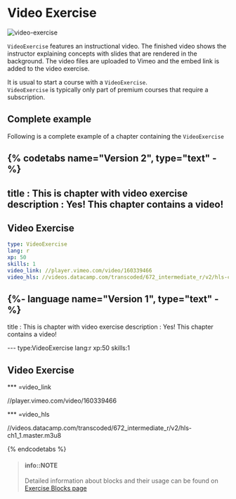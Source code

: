 # Video Exercise

![video-exercise](/images/VideoExercise.png)

`VideoExercise` features an instructional video. The finished video shows the instructor explaining concepts with slides that are rendered in the background. The video files are uploaded to Vimeo and the embed link is added to the video exercise.

It is usual to start a course with a `VideoExercise`.  
`VideoExercise` is typically only part of premium courses that require a subscription.

## Complete example

Following is a complete example of a chapter containing the `VideoExercise`

{% codetabs name="Version 2", type="text" -%}
---
title       : This is chapter with video exercise
description : Yes! This chapter contains a video!
---

## Video Exercise

```yaml
type: VideoExercise 
lang: r
xp: 50 
skills: 1 
video_link: //player.vimeo.com/video/160339466
video_hls: //videos.datacamp.com/transcoded/672_intermediate_r/v2/hls-ch1_1.master.m3u8
```

{%- language name="Version 1", type="text" -%}
---
title       : This is chapter with video exercise
description : Yes! This chapter contains a video!

--- type:VideoExercise lang:r xp:50 skills:1

## Video Exercise

*** =video_link

//player.vimeo.com/video/160339466

*** =video_hls

//videos.datacamp.com/transcoded/672_intermediate_r/v2/hls-ch1_1.master.m3u8

{% endcodetabs %}

> #### info::NOTE
> Detailed information about blocks and their usage can be found on [Exercise Blocks page](./README.md#exercise-blocks)